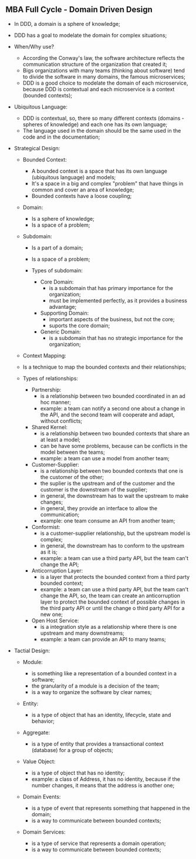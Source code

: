 ## MBA Full Cycle - Domain Driven Design

- In DDD, a domain is a sphere of knowledge;
- DDD has a goal to modelate the domain for complex situations;

- When/Why use?
    - According the Conway's law, the software architecture reflects the communication structure of the organization that created it;
    - Bigs organizations with many teams (thinking about software) tend to divide the software in many domains, the famous microservices;
    - DDD is a good choice to modelate the domain of each microservice, because DDD is contextual and each microservice is a context (bounded contexts);

- Ubiquitous Language:
    - DDD is contextual, so, there so many different contexts (domains - spheres of knowledge) and each one has its own language;
    - The language used in the domain should be the same used in the code and in the documentation;

- Strategical Design:
    
    - Bounded Context:
        - A bounded context is a space that has its own language (ubiquitous language) and models;
        - It's a space in a big and complex "problem" that have things in common and cover an area of ​​knowledge;
        - Bounded contexts have a loose coupling;

    - Domain:
        - Is a sphere of knowledge;
        - Is a space of a problem;

    - Subdomain:
        - Is a part of a domain;
        - Is a space of a problem;

        - Types of subdomain:
            - Core Domain:
                - is a subdomain that has primary importance for the organization;
                - must be implemented perfectly, as it provides a business advantage;
            - Supporting Domain:
                - important aspects of the business, but not the core;
                - suports the core domain;
            - Generic Domain:
                - is a subdomain that has no strategic importance for the organization;

    - Context Mapping:
    - Is a technique to map the bounded contexts and their relationships;
    - Types of relationships:
        - Partnership:
            - is a relationship between two bounded coordinated in an ad hoc manner;
            - example: a team can notify a second one about a change in the API, and the second team will cooperate and adapt, without conflicts;
        - Shared Kernel:
            - is a relationship between two bounded contexts that share an at least a model;
            - can be have some problems, because can be conflicts in the model between the teams;
            - example: a team can use a model from another team;
        - Customer-Supplier:
            - is a relationship between two bounded contexts that one is the customer of the other;
            - the suplier is the upstream and of the customer and the customer is the downstream of the supplier;
            - in general, the downstream has to wait the upstream to make changes;
            - in general, they provide an interface to allow the communication;
            - example: one team consume an API from another team;
        - Conformist:
            - is a customer-supplier relationship, but the upstream model is complex;
            - in general, the downstream has to conform to the upstream as it is;
            - example: a team can use a third party API, but the team can't change the API;
        - Anticorruption Layer:
            - is a layer that protects the bounded context from a third party bounded context;
            - example: a team can use a third party API, but the team can't change the API, so, the team can create an anticorruption layer to protect the bounded context of possible changes in the third party API or until the change o third party API for a new one;
        - Open Host Service:
            - is a integration style as a relationship where there is one upstream and many downstreams;
            - example: a team can provide an API to many teams;

- Tactial Design:

    - Module:
        - is something like a representation of a bounded context in a software;
        - the granularity of a module is a decision of the team;
        - is a way to organize the software by clear names;

    - Entity:
        - is a type of object that has an identity, lifecycle, state and behavior;

    - Aggregate:
        - is a type of entity that provides a transactional context (database) for a group of objects;
    
    - Value Object: 
        - is a type of object that has no identity;
        - example: a class of Address, it has no identity, because if the number changes, it means that the address is another one;

    - Domain Events:
        - is a type of event that represents something that happened in the domain;
        - is a way to communicate between bounded contexts;

    - Domain Services:
        - is a type of service that represents a domain operation;
        - is a way to communicate between bounded contexts;